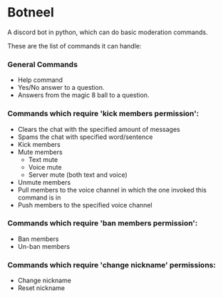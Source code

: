 # Botneel
A discord bot in python, which can do basic moderation commands.

These are the list of commands it can handle:
### General Commands
  - Help command
  - Yes/No answer to a question.
  - Answers from the magic 8 ball to a question.
    
### Commands which require 'kick members permission':
  - Clears the chat with the specified amount of messages
  - Spams the chat with specified word/sentence
  - Kick members
  - Mute members
      - Text mute
      - Voice mute
      - Server mute (both text and voice)
  - Unmute members
  - Pull members to the voice channel in which the one invoked this command is in
  - Push members to the specified voice channel
    
### Commands which require 'ban members permission':
   - Ban members
   - Un-ban members
    
### Commands which require 'change nickname' permissions:
   - Change nickname
   - Reset nickname
